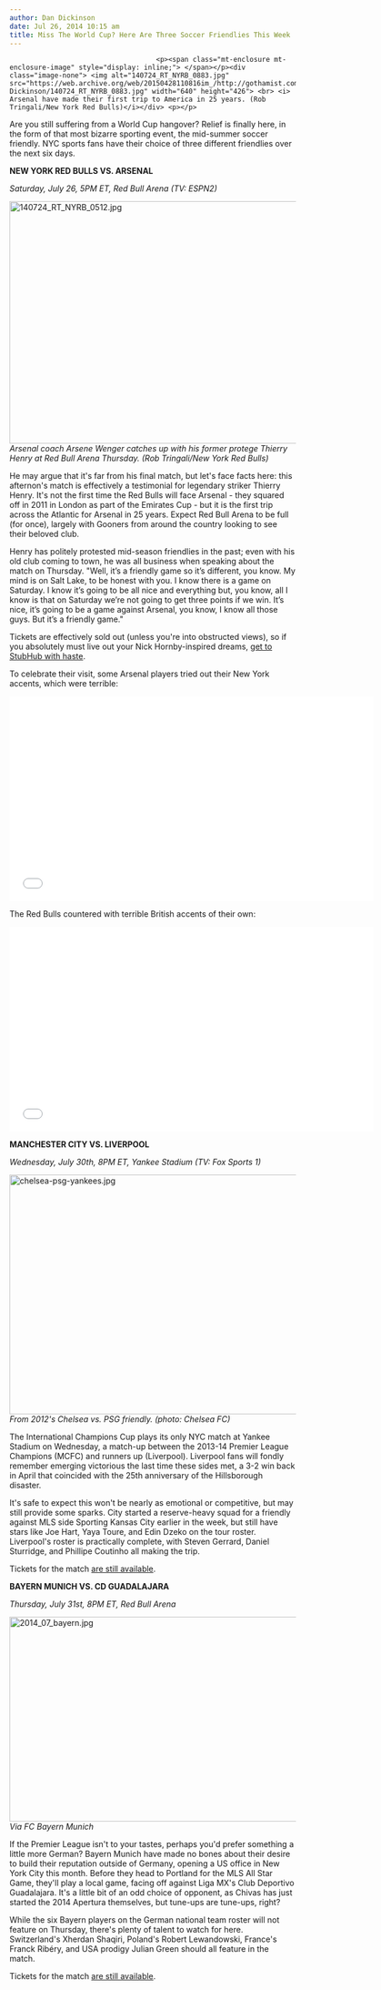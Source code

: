 ```yaml
---
author: Dan Dickinson
date: Jul 26, 2014 10:15 am
title: Miss The World Cup? Here Are Three Soccer Friendlies This Week
---
```


	
										<p><span class="mt-enclosure mt-enclosure-image" style="display: inline;"> </span></p><div class="image-none"> <img alt="140724_RT_NYRB_0883.jpg" src="https://web.archive.org/web/20150428110816im_/http://gothamist.com/attachments/Dan Dickinson/140724_RT_NYRB_0883.jpg" width="640" height="426"> <br> <i> Arsenal have made their first trip to America in 25 years. (Rob Tringali/New York Red Bulls)</i></div> <p></p>

<p>Are you still suffering from a World Cup hangover? Relief is finally here, in the form of that most bizarre sporting event, the mid-summer soccer friendly. NYC sports fans have their choice of three different friendlies over the next six days.</p>

<p><strong>NEW YORK RED BULLS VS. ARSENAL</strong></p>

<p><em>Saturday, July 26, 5PM ET, Red Bull Arena (TV: ESPN2)</em></p>

<p><span class="mt-enclosure mt-enclosure-image" style="display: inline;"> </span></p><div class="image-none"> <img alt="140724_RT_NYRB_0512.jpg" src="https://web.archive.org/web/20150428110816im_/http://gothamist.com/attachments/Dan Dickinson/140724_RT_NYRB_0512.jpg" width="640" height="426"> <br> <i> Arsenal coach Arsene Wenger catches up with his former protege Thierry Henry at Red Bull Arena Thursday. (Rob Tringali/New York Red Bulls)</i></div> <p></p>

<p>He may argue that it&apos;s far from his final match, but let&apos;s face facts here: this afternon&apos;s match is effectively a testimonial for legendary striker Thierry Henry. It&apos;s not the first time the Red Bulls will face Arsenal - they squared off in 2011 in London as part of the Emirates Cup - but it is the first trip across the Atlantic for Arsenal in 25 years. Expect Red Bull Arena to be full (for once), largely with Gooners from around the country looking to see their beloved club.</p>

<p>Henry has politely protested mid-season friendlies in the past; even with his old club coming to town, he was all business when speaking about the match on Thursday. &quot;Well, it&#x2019;s a friendly game so it&#x2019;s different, you know. My mind is on Salt Lake, to be honest with you. I know there is a game on Saturday. I know it&#x2019;s going to be all nice and everything but, you know, all I know is that on Saturday we&#x2019;re not going to get three points if we win. It&#x2019;s nice, it&#x2019;s going to be a game against Arsenal, you know, I know all those guys. But it&#x2019;s a friendly game.&quot;</p>

<p>Tickets are effectively sold out (unless you&apos;re into obstructed views), so if you absolutely must live out your Nick Hornby-inspired dreams, <a href="https://web.archive.org/web/20150428110816/http://www.stubhub.com/new-york-red-bulls-tickets/new-york-red-bulls-harrison-red-bull-arena-7-26-2014-9020442/">get to StubHub with haste</a>.</p>

<p>To celebrate their visit, some Arsenal players tried out their New York accents, which were terrible:</p>

<p><iframe width="640" height="360" src="//web.archive.org/web/20150428110816if_/http://www.youtube.com/embed/IQ0bR0Y6ZXE?rel=0" frameborder="0" allowfullscreen></iframe></p>

<p>The Red Bulls countered with terrible British accents of their own:</p>

<p><iframe width="640" height="360" src="//web.archive.org/web/20150428110816if_/http://www.youtube.com/embed/-afP5XzwoMY?rel=0" frameborder="0" allowfullscreen></iframe></p>

<p><strong>MANCHESTER CITY VS. LIVERPOOL</strong></p>

<p><em>Wednesday, July 30th, 8PM ET, Yankee Stadium (TV: Fox Sports 1)</em></p>

<p><span class="mt-enclosure mt-enclosure-image" style="display: inline;"> </span></p><div class="image-none"> <img alt="chelsea-psg-yankees.jpg" src="https://web.archive.org/web/20150428110816im_/http://gothamist.com/attachments/Dan Dickinson/chelsea-psg-yankees.jpg" width="640" height="421"> <br> <i> From 2012&apos;s Chelsea vs. PSG friendly. (photo: Chelsea FC)</i></div> <p></p>

<p>The International Champions Cup plays its only NYC match at Yankee Stadium on Wednesday, a match-up between the 2013-14 Premier League Champions (MCFC) and runners up (Liverpool). Liverpool fans will fondly remember emerging victorious the last time these sides met, a 3-2 win back in April that coincided with the 25th anniversary of the Hillsborough disaster.</p>

<p>It&apos;s safe to expect this won&apos;t be nearly as emotional or competitive, but may still provide some sparks. City started a reserve-heavy squad for a friendly against MLS side Sporting Kansas City earlier in the week, but still have stars like Joe Hart, Yaya Toure, and Edin Dzeko on the tour roster. Liverpool&apos;s roster is practically complete, with Steven Gerrard, Daniel Sturridge, and Phillipe Coutinho all making the trip.</p>

<p>Tickets for the match <a href="https://web.archive.org/web/20150428110816/http://www.ticketmaster.com/event/1D004C5CB38E97EA">are still available</a>.</p>

<p><strong>BAYERN MUNICH VS. CD GUADALAJARA</strong></p>

<p><em>Thursday, July 31st, 8PM ET, Red Bull Arena</em></p>

<p><span class="mt-enclosure mt-enclosure-image" style="display: inline;"> </span></p><div class="image-none"> <img alt="2014_07_bayern.jpg" src="https://web.archive.org/web/20150428110816im_/http://gothamist.com/attachments/jen/2014_07_bayern.jpg" width="640" height="360"> <br> <i> Via FC Bayern Munich</i></div> <p></p>

<p>If the Premier League isn&apos;t to your tastes, perhaps you&apos;d prefer something a little more German? Bayern Munich have made no bones about their desire to build their reputation outside of Germany, opening a US office in New York City this month. Before they head to Portland for the MLS All Star Game, they&apos;ll play a local game, facing off against Liga MX&apos;s Club Deportivo Guadalajara. It&apos;s a little bit of an odd choice of opponent, as Chivas has just started the 2014 Apertura themselves, but tune-ups are tune-ups, right?</p>

<p>While the six Bayern players on the German national team roster will not feature on Thursday, there&apos;s plenty of talent to watch for here. Switzerland&apos;s Xherdan Shaqiri, Poland&apos;s Robert Lewandowski, France&apos;s Franck Rib&#xE9;ry, and USA prodigy Julian Green should all feature in the match.</p>

<p>Tickets for the match <a href="https://web.archive.org/web/20150428110816/https://tickets.newyorkredbulls.com/Online/default.asp">are still available</a>.</p>					
										
									
				